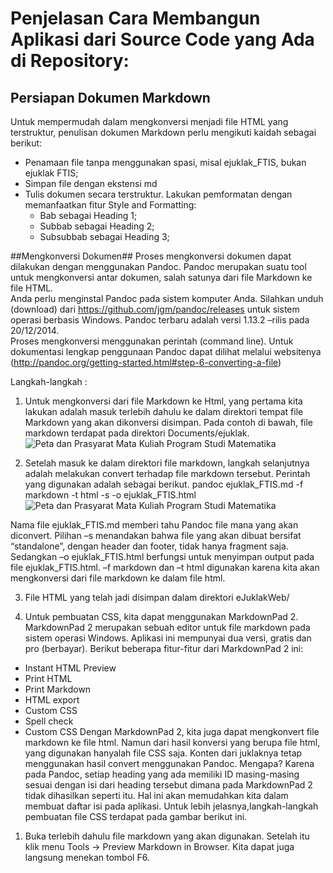 # Penjelasan Cara Membangun Aplikasi dari Source Code yang Ada di Repository:

## Persiapan Dokumen Markdown

Untuk mempermudah dalam mengkonversi menjadi file HTML yang terstruktur, penulisan dokumen Markdown perlu mengikuti kaidah sebagai berikut:  

 - Penamaan file tanpa menggunakan spasi, misal ejuklak_FTIS, bukan ejuklak FTIS;  
 - Simpan file dengan ekstensi md  
 - Tulis dokumen secara terstruktur. Lakukan pemformatan dengan memanfaatkan fitur Style and Formatting:  
   - Bab sebagai Heading 1;  
   - Subbab sebagai Heading 2;  
   - Subsubbab sebagai Heading 3;   

##Mengkonversi Dokumen##
Proses mengkonversi dokumen dapat dilakukan dengan menggunakan Pandoc. Pandoc merupakan suatu tool untuk mengkonversi antar dokumen, salah satunya dari file Markdown ke file HTML.  
Anda perlu menginstal Pandoc pada sistem komputer Anda. Silahkan unduh (download) dari https://github.com/jgm/pandoc/releases untuk sistem operasi berbasis Windows. Pandoc terbaru adalah versi 1.13.2 –rilis pada 20/12/2014.  
Proses mengkonversi menggunakan perintah (command line). Untuk dokumentasi lengkap penggunaan Pandoc dapat dilihat melalui websitenya (http://pandoc.org/getting-started.html#step-6-converting-a-file)  

Langkah-langkah :  
1. Untuk mengkonversi dari file Markdown ke Html, yang pertama kita lakukan adalah masuk terlebih dahulu ke dalam direktori tempat file Markdown yang akan dikonversi disimpan. Pada contoh di bawah, file markdown terdapat pada direktori Documents/ejuklak.  
![](images/Lampiran_BAB2_1.png "Peta dan Prasyarat Mata Kuliah Program Studi Matematika")  

2. Setelah masuk ke dalam direktori file markdown, langkah selanjutnya adalah melakukan convert terhadap file markdown tersebut.
Perintah yang digunakan adalah sebagai berikut.
	pandoc ejuklak_FTIS.md -f markdown -t html -s -o ejuklak_FTIS.html  
![](images/Lampiran_BAB2_1.png "Peta dan Prasyarat Mata Kuliah Program Studi Matematika")

Nama file ejuklak_FTIS.md memberi tahu Pandoc file mana yang akan diconvert. Pilihan –s menandakan bahwa file yang akan dibuat bersifat “standalone”, dengan header dan footer, tidak hanya fragment saja. Sedangkan –o ejuklak_FTIS.html berfungsi untuk menyimpan output pada file ejuklak_FTIS.html. –f markdown dan –t html digunakan karena kita akan mengkonversi dari file markdown ke dalam file html.  

3.	File HTML yang telah jadi disimpan dalam direktori eJuklakWeb/  

4.	Untuk pembuatan CSS, kita dapat menggunakan MarkdownPad 2. MarkdownPad 2 merupakan sebuah editor untuk file markdown pada sistem operasi Windows.
Aplikasi ini mempunyai dua versi, gratis dan pro (berbayar). Berikut beberapa fitur-fitur dari MarkdownPad 2 ini:
  - Instant HTML Preview
  - Print HTML
  - Print Markdown
  - HTML export
  - Custom CSS
  - Spell check
  - Custom CSS
Dengan MarkdownPad 2, kita juga dapat mengkonvert file markdown ke file html. Namun dari hasil konversi yang berupa file html, yang digunakan hanyalah file CSS saja. Konten dari juklaknya tetap menggunakan hasil convert menggunakan Pandoc. Mengapa? Karena pada Pandoc, setiap heading yang ada memiliki ID masing-masing sesuai dengan isi dari heading tersebut dimana pada MarkdownPad 2 tidak dihasilkan seperti itu. Hal ini akan memudahkan kita dalam membuat daftar isi pada aplikasi.
Untuk lebih jelasnya,langkah-langkah pembuatan file CSS terdapat pada gambar berikut ini.
1.	Buka terlebih dahulu file markdown yang akan digunakan. Setelah itu klik menu Tools -> Preview Markdown in Browser. Kita dapat juga langsung menekan tombol F6.


